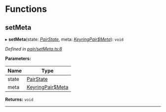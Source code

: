 

# Functions

<a id="setmeta"></a>

##  setMeta

▸ **setMeta**(state: *[PairState](_pair_types_.md#pairstate)*, meta: *[KeyringPair$Meta](_types_.md#keyringpair_meta)*): `void`

*Defined in [pair/setMeta.ts:8](https://github.com/polkadot-js/common/blob/2d4097d/packages/keyring/src/pair/setMeta.ts#L8)*

**Parameters:**

| Name | Type |
| ------ | ------ |
| state | [PairState](_pair_types_.md#pairstate) |
| meta | [KeyringPair$Meta](_types_.md#keyringpair_meta) |

**Returns:** `void`

___

